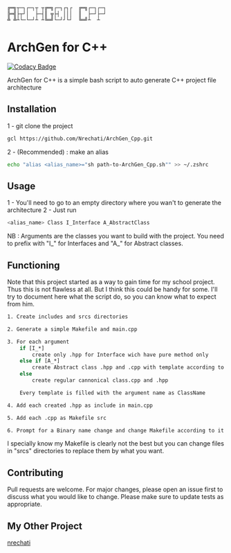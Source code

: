 	╔═╗┬─┐┌─┐┬ ┬╔═╗┌─┐┌┐┌  ╔═╗┌─┐┌─┐
	╠═╣├┬┘│  ├─┤║ ╦├┤ │││  ║  ├─┘├─┘
	╩ ╩┴└─└─┘┴ ┴╚═╝└─┘┘└┘  ╚═╝┴  ┴

# ArchGen for C++

[![Codacy Badge](https://api.codacy.com/project/badge/Grade/a48310fa4faa48549d1998eddfc2169d)](https://www.codacy.com/manual/Nrechati/ft_ls?utm_source=github.com&amp;utm_medium=referral&amp;utm_content=Nrechati/ft_ls&amp;utm_campaign=Badge_Grade)

ArchGen for C++ is a simple bash script to auto generate C++ project file architecture

## Installation

1 - git clone the project
```bash
gcl https://github.com/Nrechati/ArchGen_Cpp.git
```

2 - (Recommended) : make an alias
```bash
echo "alias <alias_name>="sh path-to-ArchGen_Cpp.sh"" >> ~/.zshrc
```
## Usage

1 - You'll need to go to an empty directory where you wan't to generate the architecture
2 - Just run
```bash
<alias_name> Class I_Interface A_AbstractClass
```
NB : Arguments are the classes you want to build with the project. You need to prefix with "I_" for Interfaces and "A_" for Abstract classes.

## Functioning

Note that this project started as a way to gain time for my school project. Thus this is not flawless at all. But I think this could be handy for some. I'll try to document here what the script do, so you can know what to expect from him.

```bash
1. Create includes and srcs directories

2. Generate a simple Makefile and main.cpp

3. For each argument
	if [I_*]
		create only .hpp for Interface wich have pure method only
	else if [A_*]
		create Abstract class .hpp and .cpp with template according to cannonical form and one pure method
	else
		create regular cannonical class.cpp and .hpp

	Every template is filled with the argument name as ClassName

4. Add each created .hpp as include in main.cpp

5. Add each .cpp as Makefile src

6. Prompt for a Binary name change and change Makefile according to it
```

I specially know my Makefile is clearly not the best but you can change files in "srcs" directories to replace them by what you want.


## Contributing

Pull requests are welcome. For major changes, please open an issue first to discuss what you would like to change.
Please make sure to update tests as appropriate.

## My Other Project
[nrechati](https://github.com/Nrechati)
